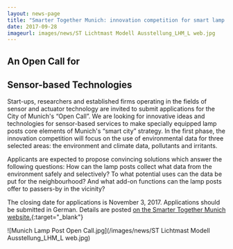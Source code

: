 ```yaml
---
layout: news-page
title: "Smarter Together Munich: innovation competition for smart lamp posts"
date: 2017-09-28
imageurl: images/news/ST Lichtmast Modell Ausstellung_LHM_L web.jpg
---
```


<div class="multiline">
<h2><span class="ornament-news">An Open Call for</span></h2>
<h2><span class="ornament-news">Sensor-based Technologies</span></h2>
</div>

Start-ups, researchers and established firms operating in the fields of sensor and actuator technology are invited to submit applications for the City of Munich's “Open Call”. We are looking for innovative ideas and technologies for sensor-based services to make specially equipped lamp posts core elements of Munich's “smart city” strategy. In the first phase, the innovation competition will focus on the use of environmental data for three selected areas: the environment and climate data, pollutants and irritants.

Applicants are expected to propose convincing solutions which answer the following questions: How can the lamp posts collect what data from the environment safely and selectively? To what potential uses can the data be put for the neighbourhood? And what add-on functions can the lamp posts offer to passers-by in the vicinity?

The closing date for applications is November 3, 2017. Applications should be submitted in German. Details are posted [on the Smarter Together Munich website.](www.smarter-together.de){:target="_blank"}

![Munich Lamp Post Open Call.jpg](/images/news/ST Lichtmast Modell Ausstellung_LHM_L web.jpg)
